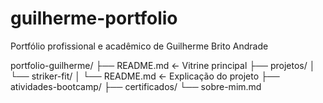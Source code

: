 # guilherme-portfolio
Portfólio profissional e acadêmico de Guilherme Brito Andrade

portfolio-guilherme/
├── README.md  <- Vitrine principal
├── projetos/
│   └── striker-fit/
│       └── README.md <- Explicação do projeto
├── atividades-bootcamp/
├── certificados/
└── sobre-mim.md

